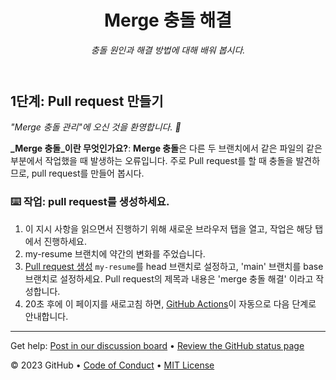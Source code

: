 <header>

<!--
  <<< Author notes: Course header >>>
  Include a 1280×640 image, course title in sentence case, and a concise description in emphasis.
  In your repository settings: enable template repository, add your 1280×640 social image, auto delete head branches.
  Add your open source license, GitHub uses MIT license.
-->

# Merge 충돌 해결

_충돌 원인과 해결 방법에 대해 배워 봅시다._

</header>

<!--
  <<< Author notes: Step 1 >>>
  Choose 3-5 steps for your course.
  The first step is always the hardest, so pick something easy!
  Link to docs.github.com for further explanations.
  Encourage users to open new tabs for steps!
-->

## 1단계: Pull request 만들기

_"Merge 충돌 관리"에 오신 것을 환영합니다. :wave:_

**_Merge 충돌_이란 무엇인가요?**: **Merge 충돌**은 다른 두 브랜치에서 같은 파일의 같은 부분에서 작업했을 때 발생하는 오류입니다. 주로 Pull request를 할 때 충돌을 발견하므로, pull request를 만들어 봅시다.

### :keyboard: 작업: pull request를 생성하세요.

1. 이 지시 사항을 읽으면서 진행하기 위해 새로운 브라우저 탭을 열고, 작업은 해당 탭에서 진행하세요.
1. my-resume 브랜치에 약간의 변화를 주었습니다.
1. [Pull request 생성](https://docs.github.com/en/pull-requests/collaborating-with-pull-requests/proposing-changes-to-your-work-with-pull-requests/creating-a-pull-request) `my-resume`를 head 브랜치로 설정하고, 'main' 브랜치를 base 브랜치로 설정하세요. Pull request의 제목과 내용은 'merge 충돌 해결' 이라고 작성합니다.
1. 20초 후에 이 페이지를 새로고침 하면, [GitHub Actions](https://docs.github.com/en/actions)이 자동으로 다음 단계로 안내합니다.

<footer>

<!--
  <<< Author notes: Footer >>>
  Add a link to get support, GitHub status page, code of conduct, license link.
-->

---

Get help: [Post in our discussion board](https://github.com/orgs/skills/discussions/categories/resolve-merge-conflicts) &bull; [Review the GitHub status page](https://www.githubstatus.com/)

&copy; 2023 GitHub &bull; [Code of Conduct](https://www.contributor-covenant.org/version/2/1/code_of_conduct/code_of_conduct.md) &bull; [MIT License](https://gh.io/mit)

</footer>
